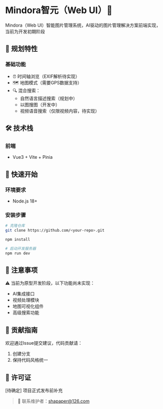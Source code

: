# Mindora智元（Web UI）🚧

Mindora（Web UI）智能图片管理系统，AI驱动的图片管理解决方案前端实现，当前为开发初期阶段

## 🌟 规划特性

### 基础功能
- ⏰ 时间轴浏览（EXIF解析待实现）
- 🗺️ 地图模式（需要GPS数据支持）
- 🔍 混合搜索：
  - 自然语言描述搜索（规划中）
  - 以图搜图（开发中）
  - 视频语音搜索（仅限视频内容，待实现）

## 🛠️ 技术栈

### 前端
- Vue3 + Vite + Pinia

## 🚀 快速开始

### 环境要求
- Node.js 18+

### 安装步骤
```bash
# 克隆仓库
git clone https://github.com/<your-repo>.git

npm install

# 启动开发服务器
npm run dev
```

## 📌 注意事项
⚠️ 当前为原型开发阶段，以下功能尚未实现：
- AI集成接口
- 视频处理模块
- 地图可视化组件
- 高级搜索功能

## 🤝 贡献指南
欢迎通过Issue提交建议，代码贡献请：
1. 创建分支
2. 保持代码风格统一

## 📄 许可证
[待确定] 项目正式发布前补充

> 📧 联系维护者：shapaper@126.com

